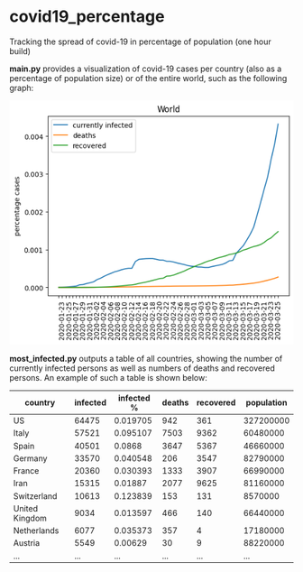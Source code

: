 # covid19_percentage
Tracking the spread of covid-19 in percentage of population (one hour build)

**main.py** provides a visualization of covid-19 cases per country (also as a percentage of population size) or of the 
entire world, such as the following graph:

![covid-19 statistics of the World](World.png "covid-19 in the World")

**most_infected.py** outputs a table of all countries, showing the number of currently infected persons as well as
numbers of deaths and recovered persons. An example of such a table is shown below:

| country         |  infected | infected % | deaths | recovered | population |
|-----------------|-----------|------------|--------|-----------|------------|
|  US             | 64475     | 0.019705   | 942    | 361       | 327200000  |
|  Italy          | 57521     | 0.095107   | 7503   | 9362      | 60480000   |
|  Spain          | 40501     | 0.0868     | 3647   | 5367      | 46660000   |
|  Germany        | 33570     | 0.040548   | 206    | 3547      | 82790000   |
|  France         | 20360     | 0.030393   | 1333   | 3907      | 66990000   |
|  Iran           | 15315     | 0.01887    | 2077   | 9625      | 81160000   |
|  Switzerland    | 10613     | 0.123839   | 153    | 131       | 8570000    |
|  United Kingdom | 9034      | 0.013597   | 466    | 140       | 66440000   |
|  Netherlands    | 6077      | 0.035373   | 357    | 4         | 17180000   |
|  Austria        | 5549      | 0.00629    | 30     | 9         | 88220000   |
|  ...            | ...       | ...        | ...    | ...       | ...        |
